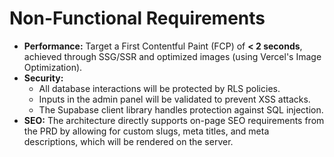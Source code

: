 # Non-Functional Requirements

* **Performance:** Target a First Contentful Paint (FCP) of **< 2 seconds**, achieved through SSG/SSR and optimized images (using Vercel's Image Optimization).
* **Security:**
    * All database interactions will be protected by RLS policies.
    * Inputs in the admin panel will be validated to prevent XSS attacks.
    * The Supabase client library handles protection against SQL injection.
* **SEO:** The architecture directly supports on-page SEO requirements from the PRD by allowing for custom slugs, meta titles, and meta descriptions, which will be rendered on the server.
